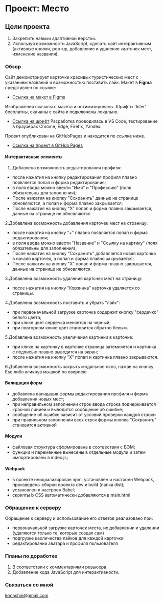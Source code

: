 # Проект: Место

## Цели проекта

1. Закрепить навыки адаптивной верстки.
2. Используя возможности JavaScript, сделать сайт интерактивным (активные кнопки, pop-up, добавление и удаление карточек мест, изменение названия).

### Обзор

Сайт демонстрирует карточки красивых туристических мест с указанием названий и возможностью поставить лайк.
Макет в **Figma** представлен по ссылке:

* [Ссылка на макет в Figma](https://www.figma.com/file/2cn9N9jSkmxD84oJik7xL7/JavaScript.-Sprint-4?node-id=0%3A1)

Изображения скачаны с макета и оптимизированы. Шрифты 'Inter' бесплатны, скачаны с сайта и подключены локально.

* [Ссылка на шрифт](https://rsms.me/inter/)
Разработка проводилась в VS Code, тестирование в браузерах Chrome, Edge, Firefix, Yandex.

Проект опубликован на GitHubPages и находится по ссылке ниже.

* [Ссылка на проект в GitHub Pages](https://konashinalexander.github.io/mesto-project-bootcamp/)

#### Интерактивные элементы

1. Добавлена возможность редактирования профиля:

* после нажатия на кнопку редактирования профиля плавно появляется попап и форма редактирования;
* в поля ввода можно ввести "Имя" и "Профессию" (поля обязательны для заполнения);
* После нажатия на кнопку "Сохранить" данные на странице обновляются, а попап и форма плавно закрывается;
* После нажатия на кнопку "Х" попап и форма плавно закрывается, данные на странице не обновляются.

2.Добавлена возможность добавления карточек мест на страницу:

* после нажатия на кнопку "+" плавно появляется попап и форма редактирования;
* в поля ввода можно ввести "Название" и "Ссылку на картику" (поля обязательны для заполнения);
* После нажатия на кнопку "Сохранить" добавляется новая карточка в начало карточек, а попап и форма плавно закрывается;
* После нажатия на кнопку "Х" попап и форма плавно закрывается, данные на странице не обновляются.

3.Добавлена возможность удаления карточек мест на страницу:

* после нажатия на кнопку "Корзинка" карточка удаляется со страницы.

4.Добавлена возможность поставить и убрать "лайк":

* при первоначальной загрузке карточка содержит кнопку "сердечко" белого цвета;
* при клике цвет сердечка меняется на черный;
* при повторном клике цвет становится обратно белым.

5.Добавлена возможность увеличения картинки в карточке:

* при клике на картинку в карточке страница затемняется и картинка с подписью плавно выводится на экран;
* после нажатия на кнопку "Х" попап и картинка плавно закрываются.

6.Добавлена возможность закрыть модальное окно, нажав на кнопку Esc либо кликнув мышкой по оверлею

#### Валидация форм

* добавлена валидация формы редактирования профиля и форма добавления новых мест;
* при неправильном заполнении строк ввода строка подчеркивается красной линией и выводится сообщение об ошибке;
* сообщение об ошибке зависит от условий проверки каждой строки
* при правильном заполнении всех строк формы кнопка "Сохранить" становится активной

#### Модули

* файловая структура сформирована в соотвествии с БЭМ;
* функции и переменные вынесены в отдельные модули и затем импортированы в index.js;

#### Webpack

* в проекте инициализирован npm, установлен и настроен Webpack, произведены сборки проекта dev и build (папка dist);
* установлен и настроен Babel;
* скрипты b CSS автоматически добавляются в main.html

### Обращение к серверу

Обращение к серверу и использование его ответов реализовано при:

* первоначальной загрузке карточек места, их добавлении и удалении (удаляются только те, которые создал сам)
* подгрузке каоличества лайков для каждой карточки
* редактировании аватара и профиля пользователя

### Планы по доработке

1. В соответствии с комментариями ревьюера.
2. Добавление кода JavaScript для интерактивности.

### Связаться со мной
konashin@gmail.com
